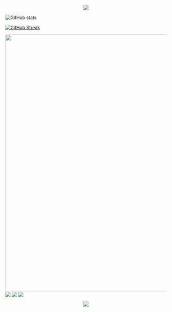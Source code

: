 

<!--
## Hi there 👋
**hmy21/hmy21** is a ✨ _special_ ✨ repository because its `README.md` (this file) appears on your GitHub profile.
<img align="center" width="400" src="https://github-readme-stats.vercel.app/api?username=hmy21&theme=transparent&include_all_commits=true&show_icons=true&hide_border=true" />
Here are some ideas to get you started:
-->
<p align="center">
<img src="https://capsule-render.vercel.app/api?type=waving&color=timeGradient&height=300&&section=header&text=Welcome!&fontSize=90&fontAlign=50&fontAlignY=30&desc=MY_CODE_RESUMES&descAlign=50&descSize=30&descAlignY=60&animation=twinkling" />
</p>

![ GitHub stats](https://github-readme-stats.vercel.app/api?username=hmy21&show_icons=true&theme=radical)



[![GitHub Streak](https://streak-stats.demolab.com?user=hmy21&theme=blux)](https://git.io/streak-stats)

<img width="800" src="https://github-readme-activity-graph.vercel.app/graph?username=hmy21&theme=dark&hide_border=true&area=true" />

<img align="center" src="https://github-readme-stats.vercel.app/api/wakatime?username=hmy21&theme=transparent&hide_border=true&layout=compact&langs_count=22" />

<img align="center" src="https://github-readme-stats.vercel.app/api/top-langs/?username=hmy21&theme=transparent&hide_border=true&layout=donut-vertical&langs_count=6" />

<img align="center" src="https://skillicons.dev/icons?i=cpp,java,linux,cs,cmake,md,mysql,git,html,py,r,react,gcp&theme=dark" />

<p align="center">
<img src="https://capsule-render.vercel.app/api?type=waving&color=timeGradient&height=300&&section=footer&text=THE_END&fontSize=90&fontAlign=50&fontAlignY=70&desc=IF_YOU_WANT_TO_GET_MORE_MESSAGE,CONTACT_ME!&descAlign=50&descSize=30&descAlignY=40&animation=twinkling" />
</p>

